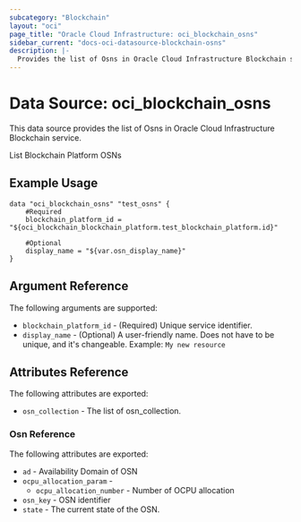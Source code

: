 ```yaml
---
subcategory: "Blockchain"
layout: "oci"
page_title: "Oracle Cloud Infrastructure: oci_blockchain_osns"
sidebar_current: "docs-oci-datasource-blockchain-osns"
description: |-
  Provides the list of Osns in Oracle Cloud Infrastructure Blockchain service
---
```


# Data Source: oci_blockchain_osns
This data source provides the list of Osns in Oracle Cloud Infrastructure Blockchain service.

List Blockchain Platform OSNs

## Example Usage

```hcl
data "oci_blockchain_osns" "test_osns" {
	#Required
	blockchain_platform_id = "${oci_blockchain_blockchain_platform.test_blockchain_platform.id}"

	#Optional
	display_name = "${var.osn_display_name}"
}
```

## Argument Reference

The following arguments are supported:

* `blockchain_platform_id` - (Required) Unique service identifier.
* `display_name` - (Optional) A user-friendly name. Does not have to be unique, and it's changeable. Example: `My new resource` 


## Attributes Reference

The following attributes are exported:

* `osn_collection` - The list of osn_collection.

### Osn Reference

The following attributes are exported:

* `ad` - Availability Domain of OSN
* `ocpu_allocation_param` - 
	* `ocpu_allocation_number` - Number of OCPU allocation
* `osn_key` - OSN identifier
* `state` - The current state of the OSN.

